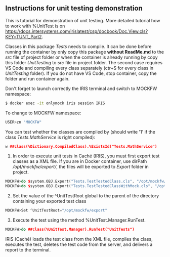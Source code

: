 ## Instructions for unit testing demonstration
This is tutorial for demonstration of unit testing. More detailed tutorial how to work with %UnitTest is on https://docs.intersystems.com/irislatest/csp/docbook/Doc.View.cls?KEY=TUNT_Part2. 


Classes in this package *Tests* needs to compile. It can be done before running the container by only copy this package **without ReadMe.md** to the *src* file of project folder or when the container is already running by copy this folder *UnitTesting* to *src* file in project folder. The second case requires VS Code and compiling every class separately (ctr+S for every class in *UnitTesting* folder). If you do not have VS Code, stop container, copy the folder and run container again.
  

Don't forget to launch correctly the IRIS terminal and switch to MOCKFW namespace:
```sh
$ docker exec -it onlymock iris session IRIS
```
To change to MOCKFW namespace:
```c++
USER>zn "MOCKFW"
```


You can test whether the classes are compiled by (should write '1' if the class *Tests.MathService* is right compiled):
```c++
w ##class(%Dictionary.CompiledClass).%ExistsId("Tests.MathService")
```
  
  
1) In order to execute unit tests in Caché (IRIS), you must first export test classes as a XML file. If you are in Docker container, use dirPath */opt/mockfw/export/*, the files will be exported to *Export* folder in project.
```c++
MOCKFW>do $system.OBJ.Export("Tests.TestTestedClass.cls", "/opt/mockfw/export/UnitTests/testFactorial.xml")
MOCKFW>do $system.OBJ.Export("Tests.TestTestedClassWithMock.cls", "/opt/mockfw/export/UnitTests/testFactorialWithMock.xml")
```

2) Set the value of the ^UnitTestRoot global to the parent of the directory containing your exported test class
```c++
MOCKFW>Set ^UnitTestRoot="/opt/mockfw/export"
```

3) Execute the test using the method %UnitTest.Manager.RunTest.
```c++
MOCKFW>do ##class(%UnitTest.Manager).RunTest("UnitTests")
```

IRIS (Caché) loads the test class from the XML file, compiles the class, executes the test, deletes the test code from the server, and delivers a report to the terminal. 